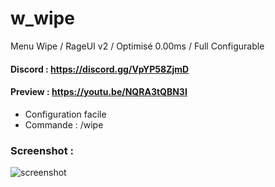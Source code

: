 # w_wipe
Menu Wipe / RageUI v2 / Optimisé 0.00ms / Full Configurable

#### Discord : https://discord.gg/VpYP58ZjmD

#### Preview : https://youtu.be/NQRA3tQBN3I

- Configuration facile
- Commande : /wipe

### Screenshot :

![screenshot](https://cdn.discordapp.com/attachments/658236178268684291/976746220703846450/unknown.png)
